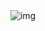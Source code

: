 <div align="center">
  <img src="https://media.giphy.com/media/M9gbBd9nbDrOTu1Mqx/giphy.gif" alt="img" />
</div>
